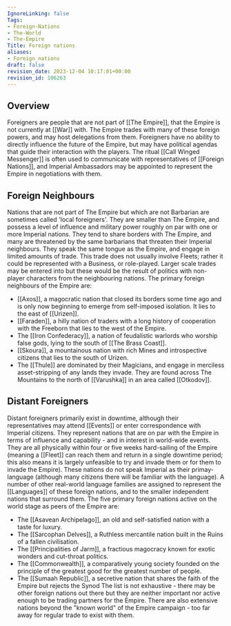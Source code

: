 ```yaml
---
IgnoreLinking: false
Tags:
- Foreign-Nations
- The-World
- The-Empire
Title: Foreign nations
aliases:
- Foreign_nations
draft: false
revision_date: 2023-12-04 10:17:01+00:00
revision_id: 106263
---
```


## Overview
Foreigners are people that are not part of [[The Empire]], that the Empire is not currently at [[War]] with. The Empire trades with many of these foreign powers, and may host delegations from them. Foreigners have no ability to directly influence the future of the Empire, but may have political agendas that guide their interaction with the players. The ritual [[Call Winged Messenger]] is often used to communicate with representatives of [[Foreign Nations]], and Imperial Ambassadors may be appointed to represent the Empire in negotiations with them.
## Foreign Neighbours
Nations that are not part of The Empire but which are not Barbarian are sometimes called 'local foreigners'. They are smaller than The Empire, and possess a level of influence and military power roughly on par with one or more Imperial nations. They tend to share borders with The Empire, and many are threatened by the same barbarians that threaten their Imperial neighbours.
They speak the same tongue as the Empire, and engage in limited amounts of trade. This trade does not usually involve Fleets; rather it could be represented with a Business, or role-played. Larger scale trades may be entered into but these would be the result of politics with non-player characters from the neighbouring nations.
The primary foreign neighbours of the Empire are:
* [[Axos]], a magocratic nation that closed its borders some time ago and is only now beginning to emerge from self-imposed isolation. It lies to the east of [[Urizen]].
* [[Faraden]], a hilly nation of traders with a long history of cooperation with the Freeborn that lies to the west of the Empire.
* The [[Iron Confederacy]], a nation of feudalistic warlords who worship false gods, lying to the south of [[The Brass Coast]].
* [[Skoura]], a mountainous nation with rich Mines and introspective citizens that lies to the south of Urizen.
* The [[Thule]] are dominated by their Magicians, and engage in merciless asset-stripping of any lands they invade. They are found across The Mountains to the north of [[Varushka]] in an area called [[Otkodov]].
## Distant Foreigners
Distant foreigners primarily exist in downtime, although their representatives may attend [[Events]] or enter correspondence with Imperial citizens. They represent nations that are on par with the Empire in terms of influence and capability - and in interest in world-wide events. They are all physically within four or five weeks hard-sailing of the Empire (meaning a [[Fleet]] can reach them and return in a single downtime period; this also means it is largely unfeasible to try and invade them or for them to invade the Empire).
These nations do not speak Imperial as their primay-language (although many citizens there will be familiar with the language). A number of other real-world language families are assigned to represent the [[Languages]] of these foreign nations, and to the smaller independent nations that surround them.
The five primary foreign nations active on the world stage as peers of the Empire are:
* The [[Asavean Archipelago]], an old and self-satisfied nation with a taste for luxury.
* The [[Sarcophan Delves]], a Ruthless mercantile nation built in the Ruins of a fallen civilisation.
* The [[Principalities of Jarm]], a fractious magocracy known for exotic wonders and cut-throat politics.
* The [[Commonwealth]], a comparatively young society founded on the principle of the greatest good for the greatest number of people.
* The [[Sumaah Republic]], a secretive nation that shares the faith of the Empire but rejects the Synod
The list is not exhaustive - there may be other foreign nations out there but they are neither important nor active enough to be trading partners for the Empire. There are also extensive nations beyond the "known world" of the Empire campaign - too far away for regular trade to exist with them.